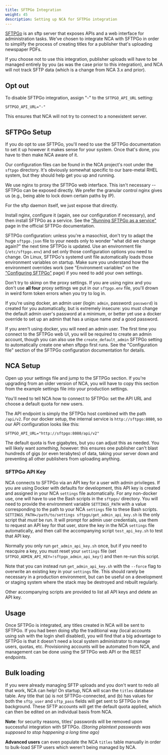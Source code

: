 ```yaml
---
title: SFTPGo Integration
weight: 45
description: Setting up NCA for SFTPGo integration
---
```


[SFTPGo](https://github.com/drakkan/sftpgo) is an sftp server that exposes APIs
and a web interface for administration tasks.  We've chosen to integrate NCA
with SFTPGo in order to simplify the process of creating titles for a publisher
that's uploading newspaper PDFs.

If you choose not to use this integration, publisher uploads will have to be
managed entirely by you (as was the case prior to this integration), and NCA
will not track SFTP data (which is a change from NCA 3.x and prior).

## Opt out

To disable SFTPGo integration, assign "-" to the `SFTPGO_API_URL` setting:

    SFTPGO_API_URL="-"

This ensures that NCA will not try to connect to a nonexistent server.

## SFTPGo Setup

If you do opt to use SFTPGo, you'll need to use the SFTPGo documentation to set
it up however it makes sense for your system. Once that's done, you have to
then make NCA aware of it.

Our configuration files can be found in the NCA project's root under the
`sftpgo` directory. It's obviously somewhat specific to our bare-metal RHEL
system, but they should help get you up and running.

We use nginx to proxy the SFTPGo web interface. This isn't necessary -- SFTPGo
can be exposed directly. We prefer the granular control nginx gives us (e.g.,
being able to lock down certain paths by IP).

For the sftp daemon itself, we just expose that directly.

Install nginx, configure it (again, see our configuration if necessary), and
then install SFTPGo as a service. See the ["Running SFTPGo as a service"][1]
page in the official SFTPGo documentation.

SFTPGo configuration: unless you're a masochist, don't try to adapt the huge
`sftpgo.json` file to your needs only to wonder "what did we change again?" the
next time SFTPGo is updated. Use an environment file (`/etc/sftpgo.env`) and
set only those configuration options you need to change. On Linux, SFTPGo's
systemd unit file automatically loads those environment variables on startup.
Make sure you understand how the environment overrides work (see "Environment
variables" on the ["Configuring SFTPGo"][2] page) if you need to add your own
settings.

Don't try to skimp on the proxy settings. If you are using nginx and you don't
use **all four** proxy settings we put in our `sftpgo.env` file, you'll drown
in weird form token errors when you try to log in.

If you're using docker, an admin user (login: `admin`, password: `password`) is
created for you automatically, but is extremely insecure: you must change the
default admin user's password at a minimum, or better yet use a docker override
to set up an admin that has a unique name *and* a good password.

If you aren't using docker, you will need an admin user. The first time you
connect to the SFTPGo web UI, you will be required to create an admin account,
though you can also use the `create_default_admin` SFTPGo setting to
automatically create one when sftpgo first runs. See the "Configuration file"
section of the SFTPGo configuration documentation for details.

[1]: <https://github.com/drakkan/sftpgo/blob/main/docs/service.md>
[2]: <https://github.com/drakkan/sftpgo/blob/main/docs/full-configuration.md>

## NCA Setup

Open up your settings file and jump to the SFTPGo section. If you're upgrading
from an older version of NCA, you will have to copy this section from the
example settings file into your production settings.

You'll need to tell NCA how to connect to SFTPGo: set the API URL and choose a
default quota for new users.

The API endpoint is simply the SFTPGo host combined with the path `/api/v2`.
For our docker setup, the internal service is `http://sftpgo:8080`, so our API
configuration looks like this:

    SFTPGO_API_URL="http://sftpgo:8080/api/v2"

The default quota is five gigabytes, but you can adjust this as needed. You
will likely want *something*, however: this ensures one publisher can't blast
hundreds of gigs (or even terabytes) of data, taking your server down and
preventing all other publishers from uploading anything.

### SFTPGo API Key

NCA connects to SFTPGo via an API key for a user with admin privileges. If you
are using Docker with defaults for development, this API key is created and
assigned in your NCA `settings` file automatically. For any non-docker use,
one will have to use the Bash scripts in the `sftpgo/` directory. You will need
to provide the environment variable `SETTINGS_PATH` with a value corresponding
to the path to your NCA `settings` file to these Bash scripts.
`SETTINGS_PATH=/path/to/settings sftpgo/get_admin_api_key.sh` is the only script
that *must* be run. It will prompt for admin user credentials, use them to
request an API key for that user, store the key in the NCA `settings` file
automatically, and then call the accompanying script `test_api_key.sh` to test
that API key.

Normally you only run `get_admin_api_key.sh` once, but if you need to reacquire
a key, you must reset your `settings` file (set
`SFTPGO_ADMIN_API_KEY=!sftpgo_admin_api_key!`) and then re-run this script.

Note that you can instead run `get_admin_api_key.sh` with the `--force` flag to
overwrite an existing key in your `settings` file. This should rarely be
necessary in a production environment, but can be useful on a development or
staging system where the stack may be destroyed and rebuilt regularly.

Other accompanying scripts are provided to list all API keys and delete an API
key.

## Usage

Once SFTPGo is integrated, any titles created in NCA will be sent to SFTPGo.
If you had been doing sftp the traditional way (local accounts using ssh with
the login shell disabled), you will find that a big advantage to SFTPGo is that
it doesn't need a local system administrator to manage users, quotas, etc.
Provisioning accounts will be automated from NCA, and management can be done
using the SFTPGo web API or the REST endpoints.

## Bulk loading

If you were already managing SFTP uploads and you don't want to redo all that
work, NCA can help!  On startup, NCA will scan the `titles` database table.
Any title that (a) is not SFTPGo-connected, and (b) has values for both the
`sftp_user` and `sftp_pass` fields will get sent to SFTPGo in the background.
These SFTP accounts will get the default quota applied, which can then be
edited on an individual basis from NCA.

**Note**: for security reasons, titles' passwords will be removed upon
successful integration with SFTPGo.  *(Storing plaintext passwords was supposed
to stop happening a long time ago)*

**Advanced users** can even populate the NCA `titles` table manually in order
to bulk-load SFTP users which weren't being managed by NCA.
